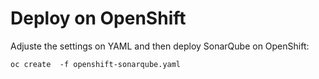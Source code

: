 # Deploy on OpenShift

Adjuste the settings on YAML and then deploy SonarQube on OpenShift:

    oc create  -f openshift-sonarqube.yaml
